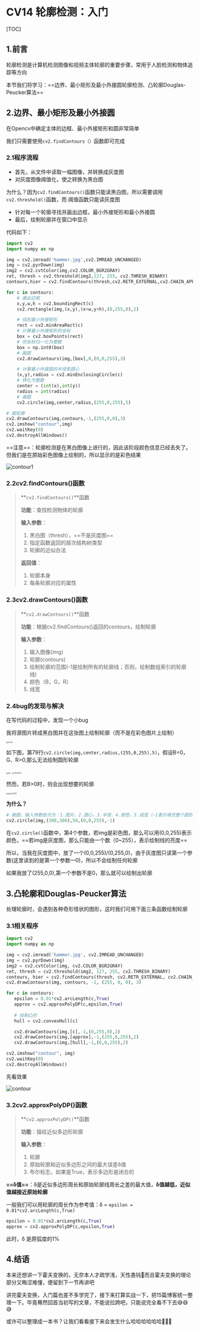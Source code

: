 # CV14 轮廓检测：入门

[TOC]

## 1.前言

轮廓检测是计算机检测图像和视频主体轮廓的重要步骤，常用于人脸检测和物体追踪等方向

本节我们将学习：==边界、最小矩形及最小外接圆轮廓检测、凸轮廓Douglas-Peucker算法==



## 2.边界、最小矩形及最小外接圆

在Opencv中确定主体的边框、最小外接矩形和圆非常简单

我们只需要使用`cv2.findContours（）`函数即可完成



### 2.1程序流程

- 首先，从文件中读取一幅图像，并转换成灰度图
- 对灰度图像阈值化，使之转换为黑白图

​		为什么？因为`cv2.findContours()`函数只能读黑白图，所以需要调用`cv2.threshold()`函数，而		阈值函数只能读灰度图

- 针对每一个轮廓寻找并画出边框，最小外接矩形和最小外接圆
- 最后，绘制轮廓并在窗口中显示

代码如下：

```python
import cv2
import numpy as np

img = cv2.imread('hammer.jpg',cv2.IMREAD_UNCHANGED)
img = cv2.pyrDown(img)
img2 = cv2.cvtColor(img,cv2.COLOR_BGR2GRAY)
ret, thresh = cv2.threshold(img2,127, 255, cv2.THRESH_BINARY)
contours,hier = cv2.findContours(thresh,cv2.RETR_EXTERNAL,cv2.CHAIN_APPROX_SIMPLE)

for c in contours:
    # 画出边框
    x,y,w,h = cv2.boundingRect(c)
    cv2.rectangle(img,(x,y),(x+w,y+h),(0,255,0),2)

    # 找到最小外接矩形
    rect = cv2.minAreaRect(c)
    # 计算最小外接矩形的坐标
    box = cv2.boxPoints(rect)
    # 将坐标归一化为整数
    box = np.int0(box)
    # 画图
    cv2.drawContours(img,[box],0,(0,0,255),3)

    # 计算最小外接圆的半径和圆心
    (x,y),radius = cv2.minEnclosingCircle(c)
    # 转化为整数
    center = (int(x),int(y))
    radius = int(radius)
    # 画圆
    cv2.circle(img,center,radius,(255,0,255),5)

# 画轮廓
cv2.drawContours(img,contours,-1,(255,0,0),3)
cv2.imshow("contour",img)
cv2.waitKey(0)
cv2.destroyAllWindows()
```

==注意==：轮廓检测是在黑白图像上进行的，因此该阶段颜色信息已经丢失了。但我们是在原始彩色图像上绘制的，所以显示的是彩色结果

![contour1](http://r9czdkp10.hn-bkt.clouddn.com/contour1.png)

### 2.2cv2.findContours()函数

> **`cv2.findContours()`**函数
>
> **功能**：查找检测物体的轮廓
>
> **输入参数**：
>
> 1. 黑白图（thresh），==不是灰度图==
> 2. 指定函数返回的层次结构树类型
> 3. 轮廓的近似办法
>
> **返回值**：
>
> 1. 轮廓本身
> 2. 每条轮廓对应的属性



### 2.3cv2.drawContours()函数

> **`cv2.drawContours()`**函数
>
> **功能**：根据cv2.findContours()返回的contours，绘制轮廓
>
> **输入参数**：
>
> 1. 输入图像(img)
> 2. 轮廓(contours)
> 3. 绘制轮廓的范围(-1是绘制所有的轮廓线；否则，绘制数组索引的轮廓线)
> 4. 颜色（B，G，R）
> 5. 线宽



### 2.4bug的发现与解决

在写代码的过程中，发现一个小bug

我将源图片转成黑白图并在这张图上绘制轮廓（而不是在彩色图片上绘制）

<img src="http://r9czdkp10.hn-bkt.clouddn.com/zczxc.png" alt="zczxc" style="zoom: 33%;" />

如下图，第79行`cv2.circle(img,center,radius,(255,0,255),5)`，假设B=0，G、R>0,那么无法绘制圆形轮廓

<img src="http://r9czdkp10.hn-bkt.clouddn.com/tyy.png" alt="tyy" style="zoom:33%;" />

<img src="http://r9czdkp10.hn-bkt.clouddn.com/1354354.png" alt="1354354" style="zoom:33%;" />

然而，若B>0时，则会出现想要的轮廓

<img src="http://r9czdkp10.hn-bkt.clouddn.com/gray_B255.png" alt="gray_B255" style="zoom:33%;" />



**为什么？**

```python
# 画圆，输入参数依次为：1.图片，2.圆心，3.半径，4.颜色，5.线宽（-1表示填充整个圆形）
cv2.circle(img,(300,300),50,(0,0,255),-1)
```

在`cv2.circle()`函数中，第4个参数，若img是彩色图，那么可以用(0,0,255)表示颜色，==若img是灰度图，那么只能由一个数（0~255），表示绘制线的亮度==

所以，当我在灰度图中，放了一个(0,0,255)/(0,255,0)，由于灰度图只读第一个参数(这里读到的是第一个参数—0)，所以不会绘制任何轮廓

如果我放了(255,0,0),第一个参数不是0，那么就可以绘制出轮廓



## 3.凸轮廓和Douglas-Peucker算法

处理轮廓时，会遇到各种奇形怪状的图形，这时我们可用下面三条函数绘制轮廓



### 3.1相关程序

```python
import cv2
import numpy as np

img = cv2.imread('hammer.jpg', cv2.IMREAD_UNCHANGED)
img = cv2.pyrDown(img)
img2 = cv2.cvtColor(img, cv2.COLOR_BGR2GRAY)
ret, thresh = cv2.threshold(img2, 127, 255, cv2.THRESH_BINARY)
contours, hier = cv2.findContours(thresh, cv2.RETR_EXTERNAL, cv2.CHAIN_APPROX_SIMPLE)
cv2.drawContours(img, contours, -1, (255, 0, 0), 3)

for c in contours:
   epsilon = 0.01*cv2.arcLength(c,True)
   approx = cv2.approxPolyDP(c,epsilon,True)
    
   # 绘制凸形
   hull = cv2.convexHull(c)

   cv2.drawContours(img,[c],-1,(0,255,0),2)
   cv2.drawContours(img,[approx],-1,(255,0,255),2)
   cv2.drawContours(img,[hull],-1,(0,0,255),2)

cv2.imshow("contour", img)
cv2.waitKey(0)
cv2.destroyAllWindows()
```

先看效果

![contour](http://r9czdkp10.hn-bkt.clouddn.com/contour.png)



### 3.2cv2.approxPolyDP()函数

> **`cv2.approxPolyDP()`**函数
>
> **功能**：描绘近似多边形轮廓
>
> **输入参数**：
>
> 1. 轮廓
> 2. 原始轮廓和近似多边形之间的最大误差δ值
> 3. 布尔标志，如果是True，表示多边形是闭合的

**==δ值==**：δ是近似多边形周长和原始轮廓线周长之差的最大值，**δ值越低，近似值越接近原始轮廓**

一般我们可以用轮廓的周长作为参考值：δ = `epsilon = 0.01*cv2.arcLength(c,True)`

```python
epsilon = 0.01*cv2.arcLength(c,True)
approx = cv2.approxPolyDP(c,epsilon,True)
```

此时，δ 是原弧度的1%



## 4.结语

本来还想讲一下霍夫变换的，无奈本人才疏学浅，天性愚钝🤔而且霍夫变换的理论部分又晦涩难懂，便留到下一节再讲吧

讲完霍夫变换，入门篇也差不多学完了，接下来打算实战一下，把15篇博客统一整理一下。毕竟蓦然回首当初写的文章，不能说拉跨吧，只能说完全看不下去😅😅😅

或许可以整理成一本书？让我们看看接下来会发生什么哈哈哈哈哈哈🤣🤣🤣

